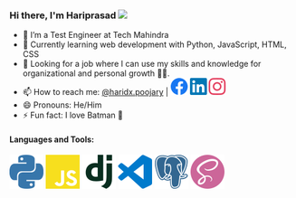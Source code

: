 ### Hi there, I'm Hariprasad <img src="https://raw.githubusercontent.com/MartinHeinz/MartinHeinz/master/wave.gif" width="30px">

-   👷 I’m a Test Engineer at Tech Mahindra
-   🌱 Currently learning web development with Python, JavaScript, HTML, CSS
-   💼 Looking for a job where I can use my skills and knowledge for organizational and personal growth 💪🏽.
-   📫 How to reach me: [@haridx.poojary](mailto:haridx.poojary@gmail.com) | [![Facebook][2.1]][1] [![LinkedIn][2.2]][2] [![Instagram][2.3]][2]
-   😄 Pronouns: He/Him
-   ⚡ Fun fact: I love Batman 🦇

#### Languages and Tools:

<!-- Icons -->

![Python][1.1] ![JavaScript][1.2] ![DJango][1.3] ![VSCode][1.4] ![Postgres][1.5] ![Sass][1.6]

<!-- Links -->

[1.1]: https://raw.githubusercontent.com/HariprasadPoojary/HariprasadPoojary/a93ad55e9c763acadda9d884305abe0ee719273e/icons/python.svg
[1.2]: https://raw.githubusercontent.com/HariprasadPoojary/HariprasadPoojary/a93ad55e9c763acadda9d884305abe0ee719273e/icons/javascript.svg
[1.3]: https://raw.githubusercontent.com/HariprasadPoojary/HariprasadPoojary/ee3642e96861986e120fb51eb16199c71706db9c/icons/django.svg
[1.4]: https://raw.githubusercontent.com/HariprasadPoojary/HariprasadPoojary/a93ad55e9c763acadda9d884305abe0ee719273e/icons/visualstudiocode.svg
[1.5]: https://raw.githubusercontent.com/HariprasadPoojary/HariprasadPoojary/a93ad55e9c763acadda9d884305abe0ee719273e/icons/postgresql.svg
[1.6]: https://raw.githubusercontent.com/HariprasadPoojary/HariprasadPoojary/a93ad55e9c763acadda9d884305abe0ee719273e/icons/sass.svg

<!-- Icons for Reach me -->

[2.1]: https://raw.githubusercontent.com/HariprasadPoojary/HariprasadPoojary/ee3642e96861986e120fb51eb16199c71706db9c/icons/facebook.svg
[2.2]: https://raw.githubusercontent.com/HariprasadPoojary/HariprasadPoojary/ee3642e96861986e120fb51eb16199c71706db9c/icons/linkedin.svg
[2.3]: https://raw.githubusercontent.com/HariprasadPoojary/HariprasadPoojary/ee3642e96861986e120fb51eb16199c71706db9c/icons/instagram.svg

<!-- Links to social media accounts -->

[1]: https://www.facebook.com/HariiPoojary/
[2]: https://www.linkedin.com/in/hariprasadjanardhanpoojary/
[3]: https://www.instagram.com/hari_poojary/
